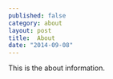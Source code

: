 ```yaml
---
published: false
category: about
layout: post
title:  About
date: "2014-09-08"
---
```


This is the about information.
